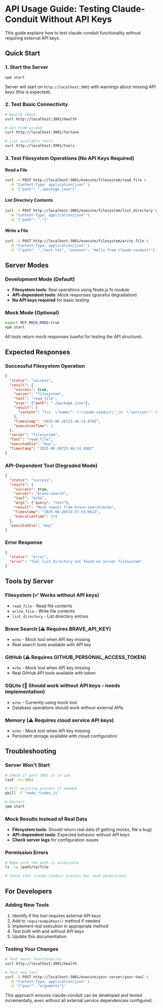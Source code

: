 # API Usage Guide: Testing Claude-Conduit Without API Keys

This guide explains how to test claude-conduit functionality without requiring external API keys.

## Quick Start

### 1. Start the Server
```bash
npm start
```

Server will start on `http://localhost:3001` with warnings about missing API keys (this is expected).

### 2. Test Basic Connectivity
```bash
# Health check
curl http://localhost:3001/health

# Get FLOW wisdom
curl http://localhost:3001/fortune

# List available tools
curl http://localhost:3001/tools
```

### 3. Test Filesystem Operations (No API Keys Required)

#### Read a File
```bash
curl -X POST http://localhost:3001/execute/filesystem/read_file \
  -H "Content-Type: application/json" \
  -d '{"path": "./package.json"}'
```

#### List Directory Contents
```bash
curl -X POST http://localhost:3001/execute/filesystem/list_directory \
  -H "Content-Type: application/json" \
  -d '{"path": "."}'
```

#### Write a File
```bash
curl -X POST http://localhost:3001/execute/filesystem/write_file \
  -H "Content-Type: application/json" \
  -d '{"path": "./test.txt", "content": "Hello from claude-conduit!"}'
```

## Server Modes

### Development Mode (Default)
- **Filesystem tools**: Real operations using Node.js fs module
- **API-dependent tools**: Mock responses (graceful degradation)
- **No API keys required** for basic testing

### Mock Mode (Optional)
```bash
export MCP_MOCK_MODE=true
npm start
```
All tools return mock responses (useful for testing the API structure).

## Expected Responses

### Successful Filesystem Operation
```json
{
  "status": "success",
  "result": {
    "success": true,
    "server": "filesystem",
    "tool": "read_file",
    "args": {"path": "./package.json"},
    "result": {
      "content": "{\n  \"name\": \"claude-conduit\",\n  \"version\": \"2.0.0\",..."
    },
    "timestamp": "2025-06-26T23:46:14.879Z",
    "executionTime": 1
  },
  "server": "filesystem",
  "tool": "read_file",
  "executedVia": "mcp",
  "timestamp": "2025-06-26T23:46:14.880Z"
}
```

### API-Dependent Tool (Degraded Mode)
```json
{
  "status": "success",
  "result": {
    "success": true,
    "server": "brave-search",
    "tool": "echo",
    "args": {"query": "test"},
    "result": "Mock result from brave-search/echo",
    "timestamp": "2025-06-26T23:37:53.662Z",
    "executionTime": 234
  },
  "executedVia": "mcp"
}
```

### Error Response
```json
{
  "status": "error",
  "error": "Tool list_directory not found on server filesystem"
}
```

## Tools by Server

### Filesystem (✅ Works without API keys)
- `read_file` - Read file contents
- `write_file` - Write file contents  
- `list_directory` - List directory entries

### Brave Search (⚠️ Requires BRAVE_API_KEY)
- `echo` - Mock tool when API key missing
- Real search tools available with API key

### GitHub (⚠️ Requires GITHUB_PERSONAL_ACCESS_TOKEN)
- `echo` - Mock tool when API key missing
- Real GitHub API tools available with token

### SQLite (🔄 Should work without API keys - needs implementation)
- `echo` - Currently using mock tool
- Database operations should work without external APIs

### Memory (⚠️ Requires cloud service API keys)
- `echo` - Mock tool when API key missing
- Persistent storage available with cloud configuration

## Troubleshooting

### Server Won't Start
```bash
# Check if port 3001 is in use
lsof -ti:3001

# Kill existing process if needed
pkill -f "node.*index.js"

# Restart
npm start
```

### Mock Results Instead of Real Data
- **Filesystem tools**: Should return real data (if getting mocks, file a bug)
- **API-dependent tools**: Expected behavior without API keys
- **Check server logs** for configuration issues

### Permission Errors
```bash
# Make sure the path is accessible
ls -la /path/to/file

# Check that claude-conduit process has read permissions
```

## For Developers

### Adding New Tools
1. Identify if the tool requires external API keys
2. Add to `requiresApiKeys()` method if needed
3. Implement real execution in appropriate method
4. Test both with and without API keys
5. Update this documentation

### Testing Your Changes
```bash
# Test basic functionality
curl http://localhost:3001/health

# Test new tool
curl -X POST http://localhost:3001/execute/your-server/your-tool \
  -H "Content-Type: application/json" \
  -d '{"your": "arguments"}'
```

This approach ensures claude-conduit can be developed and tested incrementally, even without all external service dependencies configured.
